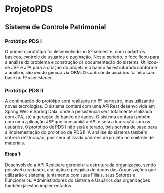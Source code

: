 # ProjetoPDS

## Sistema de Controle Patrimonial

### Protótipo PDS I

O primeiro protótipo foi desenvolvido no 5º semestre, com cadastros básicos, controle de usuários e paginação. Neste período, o foco ficou para a análise do problema e construção da documentação do sistema. Utilizou-se JSF e JPA para a criação do projeto e o banco foi estruturado conforme a análise, não sendo gerado via ORM. O controle de usuários foi feito com base no *PhaseListener*.

### Protótipo PDS II

A continuação do protótipo será realizada no 6º semestre, mas utilizando novas tecnologias. O sistema contará com uma API Rest desenvolvida em Spring Web e Spring Data, onde a persistência será totalmente realizada com JPA, até a geração do banco de dados. O sistema contará também com uma aplicação JSF que consumirá a API e será a interação com os usuários. O protótipo de PDS I não será alterado, pois servirá de base para a implementação do protótipo de PDS II. A análise do sistema também sofrerá refatoração, pois será utilizado padrões de projeto no controle de materiais.

#### Etapa 1:

Desenvolvido a API Rest para gerenciar a estrutura da organização, sendo possível o cadastro, alteração e pesquisa de dados das Organizações que utilizarão o sistema, juntamente com suas Filiais, seus Setores e Funcionários. Administradores do sistema e Usuários das organizações também já estão implementados.